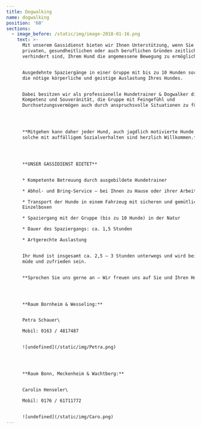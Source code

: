 ```yaml
---
title: Dogwalking
name: dogwalking
position: '60'
sections:
  - image_before: /static/img/image-2018-01-16.png
    text: >-
      Mit unserem Gassidienst bieten wir Ihnen Unterstützung, wenn Sie aus
      privaten, gesundheitlichen oder auch beruflichen Gründen zeitlich
      verhindert sind, Ihrem Hund die angemessene Bewegung zu ermöglichen.


      Ausgedehnte Spaziergänge in einer Gruppe mit bis zu 10 Hunden sorgen für
      die nötige körperliche und geistige Auslastung Ihres Hundes.


      Dabei besitzen wir als professionelle Hundetrainer & Dogwalker die nötige
      Kompetenz und Souveränität, die Gruppe mit Feingefühl und
      Durchsetzungsvermögen auch durch anspruchsvolle Situationen zu führen.




      **Mitgehen kann daher jeder Hund, auch jagdlich motivierte Hunde oder
      solche mit auffälligem Sozialverhalten sind herzlich Willkommen.**




      **UNSER GASSIDIENST BIETET**


      * Kompetente Betreuung durch ausgebildete Hundetrainer

      * Abhol- und Bring-Service – bei Ihnen zu Hause oder ihrer Arbeitsstelle

      * Transport der Hunde in einem Fahrzeug mit sicheren und gemütlichen
      Einzelboxen

      * Spaziergang mit der Gruppe (bis zu 10 Hunde) in der Natur

      * Dauer des Spaziergangs: ca. 1,5 Stunden

      * Artgerechte Auslastung


      Ihr Hund ist insgesamt ca. 2,5 – 3 Stunden unterwegs und wird bei Rückkehr
      müde und zufrieden sein.


      **Sprechen Sie uns gerne an – Wir freuen uns auf Sie und Ihren Hund!**




      **Raum Bornheim & Wesseling:**


      Petra Schauer\

      Mobil: 0163 / 4817487


      ![undefined](/static/img/Petra.png)




      **Raum Bonn, Meckenheim & Wachtberg:**


      Carolin Henseler\

      Mobil: 0176 / 61711772


      ![undefined](/static/img/Caro.png)
---
```


